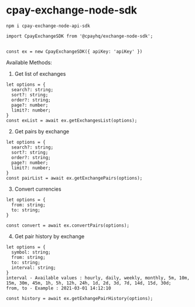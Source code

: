 # cpay-exchange-node-sdk

```
npm i cpay-exchange-node-api-sdk
```

```
import CpayExchangeSDK from '@cpayhq/exchange-node-sdk';


const ex = new CpayExchangeSDK({ apiKey: 'apiKey' })
```

Available Methods:

1. Get list of exchanges

```
let options = {
  search?: string;
  sort?: string;
  order?: string;
  page?: number;
  limit?: number;
}
const exList = await ex.getExchangesList(options);
```

2. Get pairs by exchange

```
let options = {
  search?: string;
  sort?: string;
  order?: string;
  page?: number;
  limit?: number;
}
const pairList = await ex.getExchangePairs(options);
```

3. Convert currencies

```
let options = {
  from: string;
  to: string;
}

const convert = await ex.convertPairs(options);
```

4. Get pair history by exchange

```
let options = {
  symbol: string;
  from: string;
  to: string;
  interval: string;
}
interval - Available values : hourly, daily, weekly, monthly, 5m, 10m, 15m, 30m, 45m, 1h, 5h, 12h, 24h, 1d, 2d, 3d, 7d, 14d, 15d, 30d;
from, to - Example : 2021-03-01 14:12:10

const history = await ex.getExhangePairHistory(options);
```
